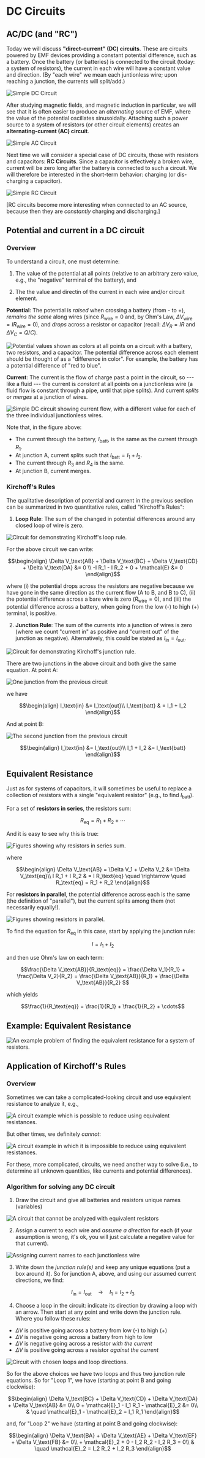 DC Circuits
===========

AC/DC (and "RC")
--------------------------------------------

Today we will discuss **"direct-current" (DC) circuits**. These are circuits powered by EMF devices providing a constant potential difference, such as a battery.  Once the battery (or batteries) is connected to the circuit (today: a system of resistors), the current in each wire will have a constant value and direction.  (By "each wire" we mean each juntionless wire; upon reaching a junction, the currents will split/add.) 

![Simple DC Circuit](images/08_dc-circuit.png)

After studying magnetic fields, and magnetic induction in particular, we will see that it is often easier to produce an *alternating* source of EMF, where the value of the potential oscillates sinusoidally.  Attaching such a power source to a system of resistors (or other circuit elements) creates an **alternating-current (AC) circuit**.

![Simple AC Circuit](images/08_ac-circuit.png)

Next time we will consider a special case of DC circuits, those with resistors and capacitors: **RC Circuits**.  Since a capacitor is effectively a broken wire, current will be zero long after the battery is connected to such a circuit.  We will therefore be interested in the short-term behavior: charging (or dis-charging a capacitor).

![Simple RC Circuit](images/08_rc-circuit.png)

[RC circuits become more interesting when connected to an AC source, because then they are *constantly* charging and discharging.]

Potential and current in a DC circuit
--------------------------------------------

### Overview

To understand a circuit, one must determine:

1. The value of the potential at all points (relative to an arbitrary zero value, e.g., the "negative" terminal of the battery), and

2. The the value and directin of the current in each wire and/or circuit element.

**Potential**: The potential is *raised* when crossing a battery (from - to +), *remains the same* along wires (since $R_\text{wire} = 0$ and, by Ohm's Law, $\Delta V_\text{wire} = I R_\text{wire} = 0$), and *drops* across a resistor or capacitor (recall: $\Delta V_R = I R$ and $\Delta V_C = Q/C$).

![Potential values shown as colors at all points on a circuit with a battery, two resistors, and a capacitor.  The potential difference across each element should be thought of as a "difference in color".  For example, the battery has a potential difference of "red to blue".](images/08_coloring-potential-simple-RC-circuit.png)

**Current**: The current is the flow of charge past a point in the circuit, so --- like a fluid --- the current is *constant* at all points on a junctionless wire (a fluid flow is constant through a pipe, until that pipe splits).  And current *splits* or *merges* at a junction of wires.

![Simple DC circuit showing current flow, with a different value for each of the three individual junctionless wires.](images/08_current-flow-three-resistor-circuit.png)

Note that, in the figure above:
- The current through the battery, $I_\text{batt}$, is the same as the current through $R_1$.
- At junction A, current splits such that $I_\text{batt} = I_1+ I_2$.
- The current through $R_3$ and $R_4$ is the same.
- At junction B, current merges.

### Kirchoff's Rules

The qualitative description of potential and current in the previous section can be summarized in two quantitative rules, called "Kirchoff's Rules":

1. **Loop Rule**: The sum of the changed in potential differences around any closed loop of wire is zero.

![Circuit for demonstrating Kirchoff's loop rule.](images/08_loop-rule-circuit.png)

For the above circuit we can write:
```math
\begin{align}
\Delta V_\text{AB} + \Delta V_\text{BC} + \Delta V_\text{CD} + \Delta V_\text{DA} &= 0 \\
-I R_1 - I R_2 + 0 + \mathcal{E} &= 0
\end{align}
```
where (i) the potential drops across the resistors are negative because we have gone in the same direction as the current flow (A to B, and B to C), (ii) the potential difference across a bare wire is zero ($R_\text{wire}=0$), and (iii) the potential difference across a battery, when going from the low (-) to high (+) terminal, is positive.

2. **Junction Rule**: The sum of the currents into a junction of wires is zero (where we count "current in" as positive and "current out" of the junction as negative).  Alternatively, this could be stated as $I_\text{in} = I_\text{out}$.

![Circuit for demonstrating Kirchoff's junction rule.](images/08_junction-rule-circuit.png)

There are two junctions in the above circuit and both give the same equation.  At point A:

![One junction from the previous circuit](images/08_junctionA.png)

we have
```math
\begin{align}
I_\text{in} &= I_\text{out}\\
I_\text{batt} & = I_1 + I_2
\end{align}
```

And at point B:

![The second junction from the previous circuit](images/08_junctionB.png)

```math
\begin{align}
I_\text{in} &= I_\text{out}\\
I_1 + I_2 &= I_\text{batt}
\end{align}
```

Equivalent Resistance
--------------------------------------------

Just as for systems of capacitors, it will sometimes be useful to replace a collection of resistors with a single "equivalent resistor" (e.g., to find $I_\text{batt}$).

For a set of **resistors in series**, the resistors sum:
```math
R_\text{eq} = R_1 + R_2 + \cdots
```
And it is easy to see why this is true:

![Figures showing why resistors in series sum.](images/08_resistors-in-series.png)

where
```math
\begin{align}
\Delta V_\text{AB} = \Delta V_1 + \Delta V_2 &= \Delta V_\text{eq}\\
I R_1 + I R_2 & = I R_\text{eq} \quad \rightarrow \quad R_\text{eq} = R_1 + R_2
\end{align}
```

For **resistors in parallel**, the potential difference across each is the same (the definition of "parallel"), but the current splits among them (not necessarily equally!).

![Figures showing resistors in parallel.](images/08_resistors-in-parallel.png)

To find the equation for $R_\text{eq}$ in this case, start by applying the junction rule:
```math
I = I_1 + I_2
```
and then use Ohm's law on each term:
```math
\frac{\Delta V_\text{AB}}{R_\text{eq}} = \frac{\Delta V_1}{R_1} + \frac{\Delta V_2}{R_2} = \frac{\Delta V_\text{AB}}{R_1} + \frac{\Delta V_\text{AB}}{R_2} 
```
which yields
```math
\frac{1}{R_\text{eq}} = \frac{1}{R_1} + \frac{1}{R_2} + \cdots
```

Example: Equivalent Resistance
--------------------------------------------

![An example problem of finding the equivalent resistance for a system of resistors.](images/08_example-equivalent-resistance.png)

Application of Kirchoff's Rules
--------------------------------------------

### Overview

Sometimes we can take a complicated-looking circuit and use equivalent resistance to analyze it, e.g.,

![A circuit example which is possible to reduce using equivalent resistances.](images/08_can-do-equivalent-resistance.png)

But other times, we definitely *cannot*:

![A circuit example in which it is impossible to reduce using equivalent resistances.](images/08_cannot-do-equivalent-resistance.png)

For these, more complicated, circuits, we need another way to solve (i.e., to determine all unknown quantities, like currents and potential differences).

### Algorithm for solving any DC circuit

1. Draw the circuit and give all batteries and resistors unique names (variables)

![A circuit that cannot be analyzed with equivalent resistors](images/08_kirchoffs-rules-alg-I.png)

2. Assign a current to each wire and *assume a direction* for each (if your assumption is wrong, it's ok, you will just calculate a negative value for that current).

![Assigning current names to each junctionless wire](images/08_kirchoffs-rules-alg-II.png)

3. Write down the *junction rule(s)* and keep any unique equations (put a box around it). So for junction A, above, and using our assumed current directions, we find:
```math
I_\text{in} = I_\text{out} \quad \rightarrow \quad I_1 = I_2 + I_3
```

4. Choose a loop in the circuit: indicate its direction by drawing a loop with an arrow.  Then start at any point and write down the junction rule.  Where you follow these rules:

  - $\Delta V$ is positive going across a battery from low (-) to high (+)
  - $\Delta V$ is negative going across a battery from high to low
  - $\Delta V$ is negative going across a resistor *with the current*
  - $\Delta V$ is positive going across a resistor *against the current*

![Circuit with chosen loops and loop directions.](images/08_kirchoffs-rules-alg-III.png)

So for the above choices we have two loops and thus two junction rule equations. So for "Loop 1", we have (starting at point B and going clockwise):
```math
\begin{align}
\Delta V_\text{BC} + \Delta V_\text{CD} + \Delta V_\text{DA} + \Delta V_\text{AB} &= 0\\
0 + \mathcal{E}_1 - I_1 R_1 - \mathcal{E}_2 &= 0\\
& \quad \mathcal{E}_1 - \mathcal{E}_2 = I_1 R_1
\end{align}
```
and, for "Loop 2" we have (starting at point B and going clockwise):
```math
\begin{align}
\Delta V_\text{BA} + \Delta V_\text{AE} + \Delta V_\text{EF} + \Delta V_\text{FB} &= 0\\
+ \mathcal{E}_2 + 0 - I_2 R_2 - I_2 R_3 = 0\\
& \quad \mathcal{E}_2 = I_2 R_2 + I_2 R_3
\end{align}
```